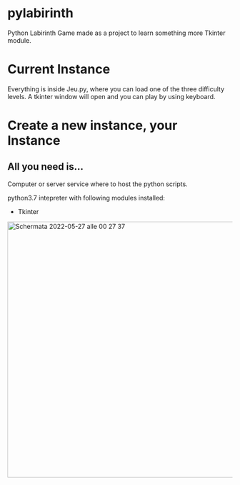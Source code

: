 # pylabirinth
Python Labirinth Game made as a project to learn something more Tkinter module.


# Current Instance
Everything is inside Jeu.py, where you can load one of the three difficulty levels. A tkinter window will open and you can play by using keyboard.
# Create a new instance, your Instance
## All you need is...

Computer or server service where to host the python scripts.

python3.7 intepreter with following modules installed: 

- Tkinter


<img width="574" alt="Schermata 2022-05-27 alle 00 27 37" src="https://user-images.githubusercontent.com/3864934/170589892-3af7c9e9-5974-40fe-8e71-47b4b9825e87.png">
